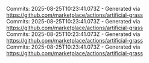Commits: 2025-08-25T10:23:41.073Z - Generated via https://github.com/marketplace/actions/artificial-grass
<br>
Commits: 2025-08-25T10:23:41.073Z - Generated via https://github.com/marketplace/actions/artificial-grass
<br>
Commits: 2025-08-25T10:23:41.073Z - Generated via https://github.com/marketplace/actions/artificial-grass
<br>
Commits: 2025-08-25T10:23:41.073Z - Generated via https://github.com/marketplace/actions/artificial-grass
<br>
